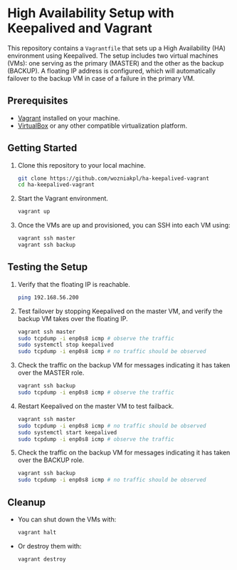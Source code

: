 # High Availability Setup with Keepalived and Vagrant

This repository contains a `Vagrantfile` that sets up a High Availability (HA) environment using Keepalived. The setup includes two virtual machines (VMs): one serving as the primary (MASTER) and the other as the backup (BACKUP). A floating IP address is configured, which will automatically failover to the backup VM in case of a failure in the primary VM.

## Prerequisites

- [Vagrant](https://www.vagrantup.com/downloads.html) installed on your machine.
- [VirtualBox](https://www.virtualbox.org/wiki/Downloads) or any other compatible virtualization platform.

## Getting Started

1. Clone this repository to your local machine.
   ```bash
   git clone https://github.com/wozniakpl/ha-keepalived-vagrant
   cd ha-keepalived-vagrant
   ```

2. Start the Vagrant environment.
   ```bash
   vagrant up
   ```

3. Once the VMs are up and provisioned, you can SSH into each VM using:
   ```bash
   vagrant ssh master
   vagrant ssh backup
   ```

## Testing the Setup

1. Verify that the floating IP is reachable.
   ```bash
   ping 192.168.56.200
   ```

2. Test failover by stopping Keepalived on the master VM, and verify the backup VM takes over the floating IP.
   ```bash
   vagrant ssh master
   sudo tcpdump -i enp0s8 icmp # observe the traffic
   sudo systemctl stop keepalived
   sudo tcpdump -i enp0s8 icmp # no traffic should be observed
   ```

3. Check the traffic on the backup VM for messages indicating it has taken over the MASTER role.
   ```bash
   vagrant ssh backup
   sudo tcpdump -i enp0s8 icmp # observe the traffic
   ```

4. Restart Keepalived on the master VM to test failback.
   ```bash
   vagrant ssh master
   sudo tcpdump -i enp0s8 icmp # no traffic should be observed
   sudo systemctl start keepalived
   sudo tcpdump -i enp0s8 icmp # observe the traffic
   ```

5. Check the traffic on the backup VM for messages indicating it has taken over the BACKUP role.
   ```bash
   vagrant ssh backup
   sudo tcpdump -i enp0s8 icmp # no traffic should be observed
   ```

## Cleanup

- You can shut down the VMs with:
  ```bash
  vagrant halt
  ```

- Or destroy them with:
  ```bash
  vagrant destroy
  ```
